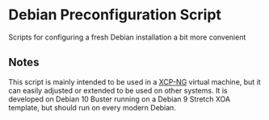 # Debian Preconfiguration Script
Scripts for configuring a fresh Debian installation a bit more convenient

## Notes

This script is mainly intended to be used in a [XCP-NG](https://xcp-ng.org/) virtual machine, but it can easily adjusted or extended to be used on other systems. It is developed on Debian 10 Buster running on a Debian 9 Stretch XOA template, but should run on every modern Debian.
